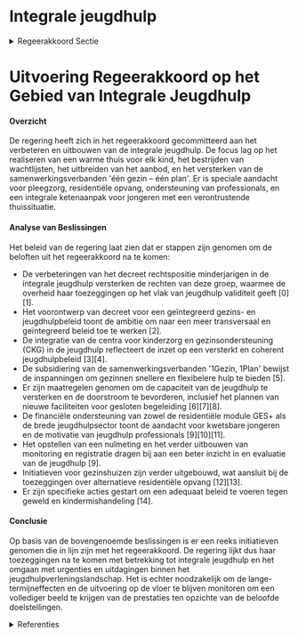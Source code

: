 # Integrale jeugdhulp

<details>
        <summary>Regeerakkoord Sectie </summary>
        <p>1.2.1.5 Integrale jeugdhulp Elk kind heeft recht op een warme thuis waarin het veilig kan opgroeien, zich hechten en voorbereiden op een volwassen leven. Wanneer het kan, moet een kind thuis kunnen opgroeien met de nodige ondersteu-ning. De uitdagingen in het jeugdhulpland-schap blijven groot. In de afgelopen regeerpe-riode is extra geïnvesteerd, maar toch blijven de wachtlijsten een realiteit. We blijven dus investeren in rechtstreeks toegankelijke jeugdhulp zoals ambulante hulp en hulp aan huis, zodat de toegang tot de rechtstreekse hulpverlening verzekerd wordt. De samenwerkingsverbanden één gezin – één plan hebben als doel laagdrempelige, sneller inzetbare en beter afgestemde hulp aan kinderen, jongeren en gezinnen te bieden en dit via één gezinsplan. Momenteel zijn er vijftien samenwerkingsverbanden opgestart. We willen dit aanbod verder uitbouwen en gebiedsdekkend maken voor heel Vlaanderen. We breiden de kindreflex uit naar andere sectoren. Wanneer blijkt dat de opvoedingssituatie verontrustend is, mogen we niet aarzelen en moeten jongeren tijdelijk of permanent uit huis geplaatst worden. Bij uithuisplaat-sing is pleegzorg het eerste alternatief. We investeren in het niet-rechtstreeks toegan-kelijk aanbod. Daarnaast investeren we in alternatieve residentiële opvang zoals gezinshuizen, na evaluatie van het lopende proefproject. Binnen het integrale jeugdhul-plandschap maken we daarvoor een module gezinshuizen beschikbaar die professionele dag- en nachtopvang moge-lijk maakt in een warme thuiscontext. We bieden extra ondersteuning voor klein-schalige leefgroepen met inwonende ouders en onderzoeken, naar Nederlands voorbeeld, ook de mogelijkheid van een gezamenlijke uithuisplaatsing (ouders en kinderen). We verzekeren de zorg voor het personeel dat in de residentiële jeugdhulp werkt en waken erover dat er voldoende mensen gemotiveerd en gekwalificeerd zijn om in de jeugdhulp te werken. We investeren in de capaciteit van de jeugdhulp voor kwetsbare jongeren en in kleinere leefgroepen in residentiële voorzie-ningen. Daarnaast voorzien we een evalu-atie van het decreet Integrale Jeugdhulp en het achterliggende financieringssysteem. Op basis van de aanbevelingen van de lopende evaluatie van het decreet integrale jeugdhulp en het longitudinale onderzoek in de jeugdhulp installeren we een nulme-ting, dit naar analogie van de al opgestarte nulmeting in het kader van het decreet jeugddelinquentierecht. Aansluitend bouwen we hiertoe de unieke registratie en de indicatoren van het longitudinale onderzoek verder uit binnen e-Youth. In het jeugdhulpverleningslandschap wordt er blijvend ingezet op gespecialiseerde opvang en integrale begeleiding van slacht-offers van tienerpooiers maar ook voor opvang van niet-begeleide minderjarige vluchtelingen die het slachtoffer zijn van mensenhandel. De hulpverlening ontwikkelt bovendien een aanklampend zorgbeleid ten aanzien van zwangere vrouwen en moeders met een verslavingsproblematiek. Dit kan door te werken met een systeem van ondertoezicht-stelling zoals in Nederland met gezins-voogden die de (aanstaande) moeders begeleiden en proberen hun levensstijl positief te beïnvloeden. Bovendien wordt er ook in samenwerking met het federale niveau getracht om de gedwongen opname mogelijk te maken. Wanneer er sprake is van delinquent gedrag, mede als gevolg van een verontrus-tende thuissituatie, voorzien we in een integrale ketenaanpak. Hiervoor treden we in overleg met o.a. de minister bevoegd voor Justitie en Handhaving, Onderwijs, Binnenlands Bestuur, enzovoort. De uitrol van het nieuwe jeugddelinquentie-recht zal verlopen in nauwe samenwerking met de minister bevoegd voor Justitie en Handhaving. De minister van Welzijn staat in voor de financiering, de erkenning en het toezicht op de private en publieke organi-saties die zowel het noodzakelijke aanbod binnen de integrale jeugdhulp als in het kader van het jeugddelinquentierecht organiseren. Daarbij behoort de organisatie van bijkomende plaatsen binnen de private beveiligende opvang, de gesloten oriëntatie en begeleiding in de gemeenschapsinstel-lingen waarvan de renovatie en de geplande uitbreiding wordt voortgezet We sluiten het Vlaams detentiecentrum in Tongeren deze regeerperiode. De capaciteit hiervan wordt elders ondergebracht. Er worden plaatsen gecreëerd in een gesloten afdeling van de jeugdpsychiatrische dienst in overleg met de federale overheid. Wanneer er sprake is van delinquent gedrag, mede als gevolg van een verontrustende thuissituatie, moet de organisatie van het aanbod in de jeugdhulp en bijkomende maatregelen een keten-aanpak met casusoverleg en gedeeld beroepsgeheim mogelijk maken. Bijzondere aandacht gaat uit naar de afstemming met de integrale jeugdhulp in functie van een naadloze aanpak en de overgang van minderjarigheid naar meerderjarigheid zodat een adequate opvolging van de jongvolwassene gewaarborgd blijft. Aangezien de internaten onderwijs meer en meer geplaatste jongeren opvangen, bekijken we samen met de internaten MPI GO! en de IPO’s wat hun rol is in het welzijnslandschap in samenspraak met het beleidsdomein Onderwijs. We werken verder aan een gericht beleid om geweld, misbruik en kindermishandeling tegen te gaan. We zetten de strijd tegen grensoverschrijdend gedrag onverminderd verder. Samen met de beleidsdomeinen justitie, onderwijs, cultuur, jeugd, sport en media bevestigen we het engagement om duurzaam werk te maken van beleidsacties die zowel de fysieke, psychische als seksuele integriteit beschermen. We werken daarbij verder op basis van het actieplan integriteit en hebben aandacht voor kwaliteitsbevor-dering, sensibilisering, preventie en een adequaat en gepast reactiebeleid. We zorgen tevens voor een snelle operationali-sering van de verruimde werking van de ‘Erkennings- en bemiddelingscommissie voor slachtoffers van historisch misbruik’. We brengen de expertise van de ondersteu-ningscentra jeugdzorg en de vertrouwens-centra kindermishandeling samen tot één gemandateerde voorziening die 24/7 bereikbaar is als duidelijk aanspreekpunt bij maatschappelijke verontrusting. De doelgroep van jongvolwassenen verdient bijzondere aandacht. Innovatieve vormen van wonen en de afstemming met volwassenhulp zijn daarbij prioriteiten, alsook de mogelijkheid tot verplichte verderzetting van de hulpverlening. We blijven aandacht hebben voor de afstemming van de Vlaamse integrale jeugdhulp en de federaal geregelde kinder- en jeugdpsychiatrie, in navolging van het goedgekeurde beleid inzake geestelijke gezondheidszorg bij kinderen en jongeren. Tenslotte versoepelen we waar mogelijk de voorwaarden om plaatsen te creëren voor jongeren met extreme gedrags- en emoti-onele problemen (GES+). We maken een intersectoraal gelijk speelveld om deze plaatsen te realiseren en te financieren. </p>
        </details> 

# Uitvoering Regeerakkoord op het Gebied van Integrale Jeugdhulp

#### Overzicht
De regering heeft zich in het regeerakkoord gecommitteerd aan het verbeteren en uitbouwen van de integrale jeugdhulp. De focus lag op het realiseren van een warme thuis voor elk kind, het bestrijden van wachtlijsten, het uitbreiden van het aanbod, en het versterken van de samenwerkingsverbanden 'één gezin – één plan'. Er is speciale aandacht voor pleegzorg, residentiële opvang, ondersteuning van professionals, en een integrale ketenaanpak voor jongeren met een verontrustende thuissituatie.

#### Analyse van Beslissingen
Het beleid van de regering laat zien dat er stappen zijn genomen om de beloften uit het regeerakkoord na te komen:

- De verbeteringen van het decreet rechtspositie minderjarigen in de integrale jeugdhulp versterken de rechten van deze groep, waarmee de overheid haar toezeggingen op het vlak van jeugdhulp validiteit geeft \[0\]\[1\].
- Het voorontwerp van decreet voor een geïntegreerd gezins- en jeugdhulpbeleid toont de ambitie om naar een meer transversaal en geïntegreerd beleid toe te werken \[2\].
- De integratie van de centra voor kinderzorg en gezinsondersteuning (CKG) in de jeugdhulp reflecteert de inzet op een versterkt en coherent jeugdhulpbeleid \[3\]\[4\].
- De subsidiering van de samenwerkingsverbanden '1Gezin, 1Plan' bewijst de inspanningen om gezinnen snellere en flexibelere hulp te bieden \[5\].
- Er zijn maatregelen genomen om de capaciteit van de jeugdhulp te versterken en de doorstroom te bevorderen, inclusief het plannen van nieuwe faciliteiten voor gesloten begeleiding \[6\]\[7\]\[8\].
- De financiële ondersteuning van zowel de residentiële module GES+ als de brede jeugdhulpsector toont de aandacht voor kwetsbare jongeren en de motivatie van jeugdhulp professionals \[9\]\[10\]\[11\].
- Het opstellen van een nulmeting en het verder uitbouwen van monitoring en registratie dragen bij aan een beter inzicht in en evaluatie van de jeugdhulp \[9\].
- Initiatieven voor gezinshuizen zijn verder uitgebouwd, wat aansluit bij de toezeggingen over alternatieve residentiële opvang \[12\]\[13\].
- Er zijn specifieke acties gestart om een adequaat beleid te voeren tegen geweld en kindermishandeling \[14\].

#### Conclusie
Op basis van de bovengenoemde beslissingen is er een reeks initiatieven genomen die in lijn zijn met het regeerakkoord. De regering lijkt dus haar toezeggingen na te komen met betrekking tot integrale jeugdhulp en het omgaan met urgenties en uitdagingen binnen het jeugdhulpverleningslandschap. Het is echter noodzakelijk om de lange-termijneffecten en de uitvoering op de vloer te blijven monitoren om een vollediger beeld te krijgen van de prestaties ten opzichte van de beloofde doelstellingen.

<details>
        <summary> Referenties</summary>
        **[\[0\]](https://beslissingenvlaamseregering.vlaanderen.be/?search=Wijziging%20decreet%20rechtspositie%20minderjarige%20in%20de%20integrale%20jeugdhulp&dateOption=select&startDate=2023-10-13T08%3A00%3A00Z&endDate=2023-10-13T08%3A00%3A00Z)** : **(2023-10-13)** Wijziging decreet rechtspositie minderjarige in de integrale jeugdhulp 

**[\[1\]](https://beslissingenvlaamseregering.vlaanderen.be/?search=Wijziging%20decreet%20rechtspositie%20minderjarige%20in%20de%20integrale%20jeugdhulp&dateOption=select&startDate=2023-06-02T08%3A00%3A00Z&endDate=2023-06-02T08%3A00%3A00Z)** : **(2023-06-02)** Wijziging decreet rechtspositie minderjarige in de integrale jeugdhulp 

**[\[2\]](https://beslissingenvlaamseregering.vlaanderen.be/?search=Organisatie%20ge%C3%AFntegreerd%20gezins-%20en%20jeugdhulpbeleid%3A%20voorontwerp%20van%20decreet&dateOption=select&startDate=2023-11-17T09%3A00%3A00Z&endDate=2023-11-17T09%3A00%3A00Z)** : **(2023-11-17)** Organisatie geïntegreerd gezins- en jeugdhulpbeleid: voorontwerp van decreet 

**[\[3\]](https://beslissingenvlaamseregering.vlaanderen.be/?search=Integratie%20van%20de%20centra%20voor%20kinderzorg%20en%20gezinsondersteuning%20%28CKG%29%20in%20de%20jeugdhulp%3A%20wijzigingsbesluit&dateOption=select&startDate=2023-10-27T08%3A00%3A00Z&endDate=2023-10-27T08%3A00%3A00Z)** : **(2023-10-27)** Integratie van de centra voor kinderzorg en gezinsondersteuning (CKG) in de jeugdhulp: wijzigingsbesluit 

**[\[4\]](https://beslissingenvlaamseregering.vlaanderen.be/?search=Integratie%20van%20de%20centra%20voor%20kinderzorg%20en%20gezinsondersteuning%20%28CKG%29%20in%20de%20jeugdhulp%3A%20wijzigingsbesluit&dateOption=select&startDate=2023-08-31T08%3A00%3A00Z&endDate=2023-08-31T08%3A00%3A00Z)** : **(2023-08-31)** Integratie van de centra voor kinderzorg en gezinsondersteuning (CKG) in de jeugdhulp: wijzigingsbesluit 

**[\[5\]](https://beslissingenvlaamseregering.vlaanderen.be/?search=Crisis-%20en%20investeringsplan%20jeugdhulpverlening%3A%20subsidies%20samenwerkingsverbanden%20%E2%80%981Gezin%2C%201Plan%E2%80%99&dateOption=select&startDate=2023-11-10T09%3A00%3A00Z&endDate=2023-11-10T09%3A00%3A00Z)** : **(2023-11-10)** Crisis- en investeringsplan jeugdhulpverlening: subsidies samenwerkingsverbanden ‘1Gezin, 1Plan’ 

**[\[6\]](https://beslissingenvlaamseregering.vlaanderen.be/?search=Inwerkingtreding%20van%20de%20gesloten%20ori%C3%ABntatie%20en%20de%20gesloten%20begeleiding%20in%20de%20gemeenschapsinstellingen&dateOption=select&startDate=2022-03-25T09%3A00%3A00Z&endDate=2022-03-25T09%3A00%3A00Z)** : **(2022-03-25)** Inwerkingtreding van de gesloten oriëntatie en de gesloten begeleiding in de gemeenschapsinstellingen 

**[\[7\]](https://beslissingenvlaamseregering.vlaanderen.be/?search=Inwerkingtreding%20van%20de%20gesloten%20ori%C3%ABntatie%20en%20de%20gesloten%20begeleiding%20in%20de%20gemeenschapsinstellingen&dateOption=select&startDate=2021-12-17T09%3A00%3A00Z&endDate=2021-12-17T09%3A00%3A00Z)** : **(2021-12-17)** Inwerkingtreding van de gesloten oriëntatie en de gesloten begeleiding in de gemeenschapsinstellingen 

**[\[8\]](https://beslissingenvlaamseregering.vlaanderen.be/?search=Inwerkingtreding%20van%20de%20gesloten%20ori%C3%ABntatie%20en%20de%20gesloten%20begeleiding%20in%20de%20gemeenschapsinstellingen&dateOption=select&startDate=2022-06-10T08%3A00%3A00Z&endDate=2022-06-10T08%3A00%3A00Z)** : **(2022-06-10)** Inwerkingtreding van de gesloten oriëntatie en de gesloten begeleiding in de gemeenschapsinstellingen 

**[\[9\]]** : **(2020-06-12)**  

**[\[10\]](https://beslissingenvlaamseregering.vlaanderen.be/?search=Jeugdhulp%3A%20verhoging%20subsidie%20residenti%C3%ABle%20module%20GES%2B%2C%20effici%C3%ABntiewinsten%20subsidies%20en%20uitvoering%20VIA5-akkoord&dateOption=select&startDate=2021-02-05T09%3A00%3A00Z&endDate=2021-02-05T09%3A00%3A00Z)** : **(2021-02-05)** Jeugdhulp: verhoging subsidie residentiële module GES+, efficiëntiewinsten subsidies en uitvoering VIA5-akkoord 

**[\[11\]](https://beslissingenvlaamseregering.vlaanderen.be/?search=Jeugdhulp%3A%20verhoging%20subsidie%20residenti%C3%ABle%20module%20GES%2B%2C%20effici%C3%ABntiewinsten%20subsidies%20en%20uitvoering%20VIA5&dateOption=select&startDate=2020-12-11T09%3A00%3A00Z&endDate=2020-12-11T09%3A00%3A00Z)** : **(2020-12-11)** Jeugdhulp: verhoging subsidie residentiële module GES+, efficiëntiewinsten subsidies en uitvoering VIA5 

**[\[12\]](https://beslissingenvlaamseregering.vlaanderen.be/?search=Wijzigingsbesluit%20erkenningsvoorwaarden%20en%20subsidienormen%20voorzieningen%20jeugdhulp%3A%20introductie%20gezinshuizen%20en%20uitvoering%20VIA6&dateOption=select&startDate=2023-09-29T08%3A00%3A00Z&endDate=2023-09-29T08%3A00%3A00Z)** : **(2023-09-29)** Wijzigingsbesluit erkenningsvoorwaarden en subsidienormen voorzieningen jeugdhulp: introductie gezinshuizen en uitvoering VIA6 

**[\[13\]](https://beslissingenvlaamseregering.vlaanderen.be/?search=Wijzigingsbesluit%20erkenningsvoorwaarden%20en%20subsidienormen%20voorzieningen%20jeugdhulp%3A%20introductie%20gezinshuizen%20en%20uitvoering%20VIA6&dateOption=select&startDate=2023-11-17T09%3A00%3A00Z&endDate=2023-11-17T09%3A00%3A00Z)** : **(2023-11-17)** Wijzigingsbesluit erkenningsvoorwaarden en subsidienormen voorzieningen jeugdhulp: introductie gezinshuizen en uitvoering VIA6 

**[\[14\]](https://beslissingenvlaamseregering.vlaanderen.be/?search=Wijzigingsdecreet%20integrale%20jeugdhulp%3A%20leeftijd%20voor%20plaatsing%20in%20pleeggezin&dateOption=select&startDate=2020-07-17T08%3A00%3A00Z&endDate=2020-07-17T08%3A00%3A00Z)** : **(2020-07-17)** Wijzigingsdecreet integrale jeugdhulp: leeftijd voor plaatsing in pleeggezin 
        </details> 

